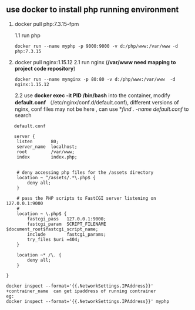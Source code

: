 ## use docker to install php running environment

1. docker pull php:7.3.15-fpm
 
   1.1 run php
   
   ``` docker run --name myphp -p 9000:9000 -v d:/php/www:/var/www -d php:7.3.15 ```
2. docker pull nginx:1.15.12
    2.1 run nginx (**/var/www need mapping to project code repository**)
     
     ``` docker run --name mynginx -p 80:80 -v d:/php/www:/var/www  -d nginx:1.15.12 ```
  
    2.2 use **docker exec -it PID /bin/bash** into the container, modify **default.conf**  （/etc/nginx/conf.d/default.conf), different versions of nginx, conf files may not be here
, can use **find . -name *default.conf** to search 
```
   default.conf
   
   server {
    listen       80;
    server_name  localhost;
    root 		 /var/www;
    index		 index.php;

  
	# deny accessing php files for the /assets directory
    location ~ ^/assets/.*\.php$ {
        deny all;
    }

    # pass the PHP scripts to FastCGI server listening on 127.0.0.1:9000
    #
    location ~ \.php$ {
        fastcgi_pass   127.0.0.1:9000;
        fastcgi_param  SCRIPT_FILENAME  $document_root$fastcgi_script_name;
        include        fastcgi_params;
        try_files $uri =404;
    }

	location ~* /\. {
        deny all;
    }

}

docker inspect --format='{{.NetworkSettings.IPAddress}}' +contrainer_name  can get ipaddress of running contrainer  
eg:
docker inspect --format='{{.NetworkSettings.IPAddress}}' myphp
```


